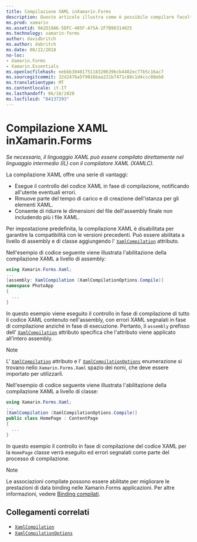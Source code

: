 ```yaml
---
title: Compilazione XAML inXamarin.Forms
description: Questo articolo illustra come è possibile compilare facoltativamente XAML direttamente in linguaggio intermedio (IL) con il Xamarin.Forms compilatore XAML (XAMLC).
ms.prod: xamarin
ms.assetid: 9A2D10A6-5DFC-485F-A75A-2F7B98314025
ms.technology: xamarin-forms
author: davidbritch
ms.author: dabritch
ms.date: 08/22/2018
no-loc:
- Xamarin.Forms
- Xamarin.Essentials
ms.openlocfilehash: eebbb3040175118320639bcb4482ec77b5c16ac7
ms.sourcegitcommit: 32d2476a5f9016baa231b7471c88c1d4ccc08eb8
ms.translationtype: MT
ms.contentlocale: it-IT
ms.lasthandoff: 06/18/2020
ms.locfileid: "84137293"
---
```

# <a name="xaml-compilation-in-xamarinforms"></a>Compilazione XAML inXamarin.Forms

_Se necessario, il linguaggio XAML può essere compilato direttamente nel linguaggio intermedio (IL) con il compilatore XAML (XAMLC)._

La compilazione XAML offre una serie di vantaggi:

- Esegue il controllo del codice XAML in fase di compilazione, notificando all'utente eventuali errori.
- Rimuove parte del tempo di carico e di creazione dell'istanza per gli elementi XAML.
- Consente di ridurre le dimensioni del file dell'assembly finale non includendo più i file XAML.

Per impostazione predefinita, la compilazione XAML è disabilitata per garantire la compatibilità con le versioni precedenti. Può essere abilitata a livello di assembly e di classe aggiungendo l' [`XamlCompilation`](xref:Xamarin.Forms.Xaml.XamlCompilationAttribute) attributo.

Nell'esempio di codice seguente viene illustrata l'abilitazione della compilazione XAML a livello di assembly:

```csharp
using Xamarin.Forms.Xaml;
...
[assembly: XamlCompilation (XamlCompilationOptions.Compile)]
namespace PhotoApp
{
  ...
}
```

In questo esempio viene eseguito il controllo in fase di compilazione di tutto il codice XAML contenuto nell'assembly, con errori XAML segnalati in fase di compilazione anziché in fase di esecuzione. Pertanto, il `assembly` prefisso dell' [`XamlCompilation`](xref:Xamarin.Forms.Xaml.XamlCompilationAttribute) attributo specifica che l'attributo viene applicato all'intero assembly.

> [!NOTE]
> L' [`XamlCompilation`](xref:Xamarin.Forms.Xaml.XamlCompilationAttribute) attributo e l' [`XamlCompilationOptions`](xref:Xamarin.Forms.Xaml.XamlCompilationOptions) enumerazione si trovano nello `Xamarin.Forms.Xaml` spazio dei nomi, che deve essere importato per utilizzarli.

Nell'esempio di codice seguente viene illustrata l'abilitazione della compilazione XAML a livello di classe:

```csharp
using Xamarin.Forms.Xaml;
...
[XamlCompilation (XamlCompilationOptions.Compile)]
public class HomePage : ContentPage
{
  ...
}
```

In questo esempio il controllo in fase di compilazione del codice XAML per la `HomePage` classe verrà eseguito ed errori segnalati come parte del processo di compilazione.

> [!NOTE]
> Le associazioni compilate possono essere abilitate per migliorare le prestazioni di data binding nelle Xamarin.Forms applicazioni. Per altre informazioni, vedere [Binding compilati](~/xamarin-forms/app-fundamentals/data-binding/compiled-bindings.md).

## <a name="related-links"></a>Collegamenti correlati

- [`XamlCompilation`](xref:Xamarin.Forms.Xaml.XamlCompilationAttribute)
- [`XamlCompilationOptions`](xref:Xamarin.Forms.Xaml.XamlCompilationOptions)
